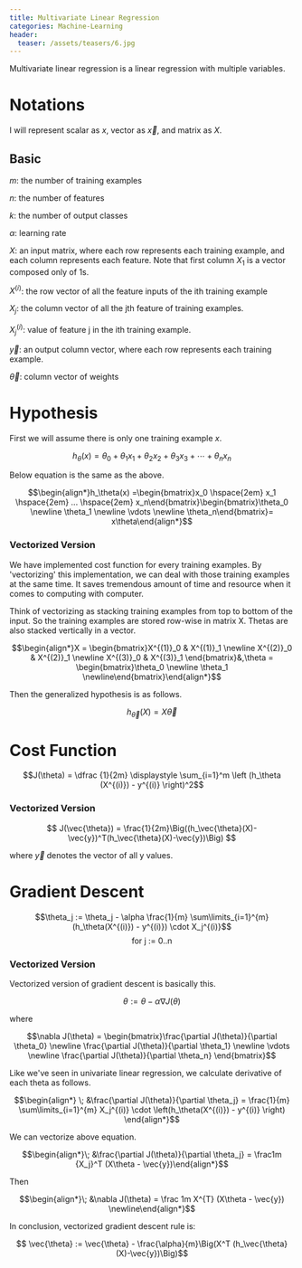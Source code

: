 ```yaml
---
title: Multivariate Linear Regression
categories: Machine-Learning
header:
  teaser: /assets/teasers/6.jpg
---
```


 Multivariate linear regression is a linear regression with multiple variables.

 # Notations

 I will represent scalar as $x$, vector as $\vec{x}$, and matrix as $X$.

 ## Basic

 $m$: the number of training examples

 $n$: the number of features

 $k$: the number of output classes

 $\alpha$: learning rate

 $X$: an input matrix, where each row represents each training example, and each column represents each feature. Note that first column $X_1$ is a vector composed only of 1s.

 $X^{(i)}$: the row vector of all the feature inputs of the ith training example

 $X_j$: the column vector of all the jth feature of training examples.

 $X_j^{(i)}$: value of feature j in the ith training example.

 $\vec{y}$: an output column vector, where each row represents each training example.

 $\vec{\theta}$: column vector of weights

# Hypothesis

First we will assume there is only one training example $x$.

$$h_\theta (x) = \theta_0 + \theta_1 x_1 + \theta_2 x_2 + \theta_3 x_3 + \cdots + \theta_n x_n$$

Below equation is the same as the above.

$$\begin{align*}h_\theta(x) =\begin{bmatrix}x_0 \hspace{2em}  x_1 \hspace{2em}  ...  \hspace{2em}  x_n\end{bmatrix}\begin{bmatrix}\theta_0 \newline \theta_1 \newline \vdots \newline \theta_n\end{bmatrix}= x\theta\end{align*}$$

### Vectorized Version

We have implemented cost function for every training examples. By 'vectorizing' this implementation, we can deal with those training examples at the same time. It saves tremendous amount of time and resource when it comes to computing with computer.

Think of vectorizing as stacking training examples from top to bottom of the input. So the training examples are stored row-wise in matrix X. Thetas are also stacked vertically in a vector.

$$\begin{align*}X = \begin{bmatrix}X^{(1)}_0 & X^{(1)}_1  \newline X^{(2)}_0 & X^{(2)}_1  \newline X^{(3)}_0 & X^{(3)}_1 \end{bmatrix}&,\theta = \begin{bmatrix}\theta_0 \newline \theta_1 \newline\end{bmatrix}\end{align*}$$

Then the generalized hypothesis is as follows.

$$ h_\vec{\theta}(X)=X\vec{\theta} $$

# Cost Function

$$J(\theta) = \dfrac {1}{2m} \displaystyle \sum_{i=1}^m \left (h_\theta (X^{(i)}) - y^{(i)} \right)^2$$

### Vectorized Version

$$ J(\vec{\theta}) = \frac{1}{2m}\Big((h_\vec{\theta}(X)-\vec{y})^T(h_\vec{\theta}(X)-\vec{y})\Big) $$

where $\vec{y}$ denotes the vector of all y values.

# Gradient Descent

$$\theta_j := \theta_j - \alpha \frac{1}{m} \sum\limits_{i=1}^{m} (h_\theta(X^{(i)}) - y^{(i)}) \cdot X_j^{(i)}$$
$$\text{for j := 0..n}$$

### Vectorized Version

Vectorized version of gradient descent is basically this.

$$\theta := \theta - \alpha \nabla J(\theta)$$

where

$$\nabla J(\theta)  = \begin{bmatrix}\frac{\partial J(\theta)}{\partial \theta_0}   \newline \frac{\partial J(\theta)}{\partial \theta_1}   \newline \vdots   \newline \frac{\partial J(\theta)}{\partial \theta_n} \end{bmatrix}$$

Like we've seen in univariate linear regression, we calculate derivative of each theta as follows.

$$\begin{align*}
\; &\frac{\partial J(\theta)}{\partial \theta_j} = \frac{1}{m} \sum\limits_{i=1}^{m}   X_j^{(i)} \cdot \left(h_\theta(X^{(i)}) - y^{(i)}  \right)
\end{align*}$$

We can vectorize above equation.

$$\begin{align*}\; &\frac{\partial J(\theta)}{\partial \theta_j} = \frac1m  {X_j}^T (X\theta - \vec{y})\end{align*}$$

Then

$$\begin{align*}\; &\nabla J(\theta) = \frac 1m X^{T} (X\theta - \vec{y}) \newline\end{align*}$$

In conclusion, vectorized gradient descent rule is:

$$ \vec{\theta} := \vec{\theta} - \frac{\alpha}{m}\Big(X^T (h_\vec{\theta}(X)-\vec{y})\Big)$$
